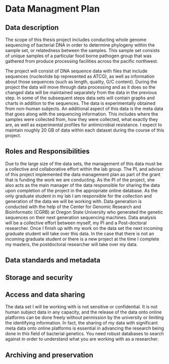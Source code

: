 # Data Managment Plan

## Data description
The scope of this thesis project includes conducting whole genome sequencing of bacterial DNA in order to determine phylogeny within the sample set, or relatedness between the samples. This sample set consists of unique samples of a particular food borne pathogen group that was gathered from produce processing facilities across the pacific northwest. 

The project will consist of DNA sequence data with files that include sequences (nucleotide bp represented as ATCG), as well as information about those sequences (such as length, quality, G/C content). During the project the data will move through data processing and as it does so the changed data will be maintained separately from the data in the previous step. In some of the subsequent steps data sets will contain graphs and charts in addition to the sequences. The data is experimentally obtained from non-human subjects. An additional aspect of this data is the meta data that goes along with the sequencing information. This includes where the samples were collected from, how they were collected, what exactly they are, as well as experimental profiles for antimicrobial resistance. I expect to maintain roughly 20 GB of data within each dataset during the course of this project. 

## Roles and Responsibilities 
Due to the large size of the data sets, the management of this data must be a collective and collaborative effort within the lab group. The PI, and advisor of this project implemented the data management plan as part of the grant that is funding the work we are conducting. As the PI of the project, she also acts as the main manager of the data responsible for sharing the data upon completion of the project in the appropriate online database. As the only graduate student in my lab I am responsible for the collection and generation of the data we will be working with. Data generation is conducted with the help of the Center for Genomic Research and Bioinformatic (CGRB) at Oregon State University who generated the genetic sequences on their next generation sequencing machines. Data analysis will be a collective effort between myself, my PI and a Post-doctoral researcher. Once I finish up with my work on the data set the next incoming graduate student will take over this data. In the case that there is not an incoming graduate student or there is a new project at the time I complete my masters, the postdoctoral researcher will take over my data. 

## Data standards and metadata
## Storage and security
## Access and data sharing
The data set I will be working with is not sensitive or confidential. It is not human subject data in any capacity, and the release of the data onto online platforms can be done freely without permission by the university or limiting the identifying information. In fact, the sharing of my data with significant meta data onto online platforms is essential in advancing the research being done in this field of bacterial genetics. You need robust databases to search against in order to understand what you are working with as a researcher. 

## Archiving and preservation 
